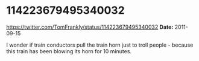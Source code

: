 # 114223679495340032
https://twitter.com/TomFrankly/status/114223679495340032
**Date:** 2011-09-15

I wonder if train conductors pull the train horn just to troll people - because this train has been blowing its horn for 10 minutes.
